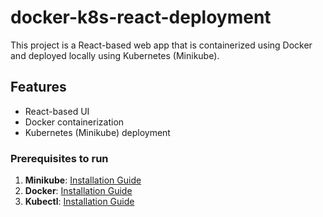 # docker-k8s-react-deployment

This project is a React-based web app that is containerized using Docker and deployed locally using Kubernetes (Minikube).

## Features
- React-based UI
- Docker containerization
- Kubernetes (Minikube) deployment

### Prerequisites to run
1. **Minikube**: [Installation Guide](https://minikube.sigs.k8s.io/docs/start/)
2. **Docker**: [Installation Guide](https://docs.docker.com/get-docker/)
3. **Kubectl**: [Installation Guide](https://kubernetes.io/docs/tasks/tools/install-kubectl/)
